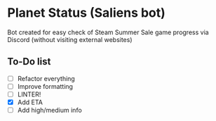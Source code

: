 # Planet Status (Saliens bot)

Bot created for easy check of Steam Summer Sale game progress via Discord (without visiting external websites)

## To-Do list

- [ ] Refactor everything
- [ ] Improve formatting
- [ ] LINTER!
- [x] Add ETA
- [ ] Add high/medium info